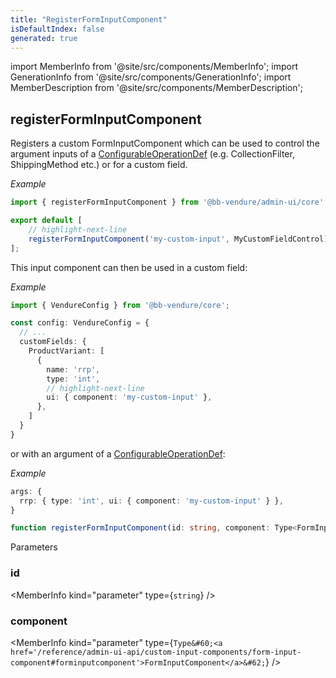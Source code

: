 ```yaml
---
title: "RegisterFormInputComponent"
isDefaultIndex: false
generated: true
---
```

<!-- This file was generated from the Vendure source. Do not modify. Instead, re-run the "docs:build" script -->
import MemberInfo from '@site/src/components/MemberInfo';
import GenerationInfo from '@site/src/components/GenerationInfo';
import MemberDescription from '@site/src/components/MemberDescription';


## registerFormInputComponent

<GenerationInfo sourceFile="packages/admin-ui/src/lib/core/src/extension/register-form-input-component.ts" sourceLine="53" packageName="@bb-vendure/admin-ui" />

Registers a custom FormInputComponent which can be used to control the argument inputs
of a <a href='/reference/typescript-api/configurable-operation-def/#configurableoperationdef'>ConfigurableOperationDef</a> (e.g. CollectionFilter, ShippingMethod etc.) or for
a custom field.

*Example*

```ts title="providers.ts"
import { registerFormInputComponent } from '@bb-vendure/admin-ui/core';

export default [
    // highlight-next-line
    registerFormInputComponent('my-custom-input', MyCustomFieldControl),
];
```

This input component can then be used in a custom field:

*Example*

```ts title="src/vendure-config.ts"
import { VendureConfig } from '@bb-vendure/core';

const config: VendureConfig = {
  // ...
  customFields: {
    ProductVariant: [
      {
        name: 'rrp',
        type: 'int',
        // highlight-next-line
        ui: { component: 'my-custom-input' },
      },
    ]
  }
}
```

or with an argument of a <a href='/reference/typescript-api/configurable-operation-def/#configurableoperationdef'>ConfigurableOperationDef</a>:

*Example*

```ts
args: {
  rrp: { type: 'int', ui: { component: 'my-custom-input' } },
}
```

```ts title="Signature"
function registerFormInputComponent(id: string, component: Type<FormInputComponent>): FactoryProvider
```
Parameters

### id

<MemberInfo kind="parameter" type={`string`} />

### component

<MemberInfo kind="parameter" type={`Type&#60;<a href='/reference/admin-ui-api/custom-input-components/form-input-component#forminputcomponent'>FormInputComponent</a>&#62;`} />

